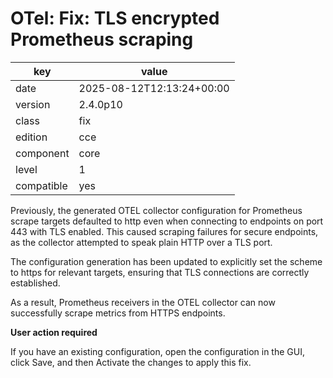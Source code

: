 [//]: # (werk v2)
# OTel: Fix: TLS encrypted Prometheus scraping

key        | value
---------- | ---
date       | 2025-08-12T12:13:24+00:00
version    | 2.4.0p10
class      | fix
edition    | cce
component  | core
level      | 1
compatible | yes


Previously, the generated OTEL collector configuration for Prometheus scrape targets defaulted to http even when connecting to endpoints on port 443 with TLS enabled.
This caused scraping failures for secure endpoints, as the collector attempted to speak plain HTTP over a TLS port.

The configuration generation has been updated to explicitly set the scheme to https for relevant targets, ensuring that TLS connections are correctly established.

As a result, Prometheus receivers in the OTEL collector can now successfully scrape metrics from HTTPS endpoints.

**User action required**

If you have an existing configuration, open the configuration in the GUI, click Save, and then Activate the changes to apply this fix.
